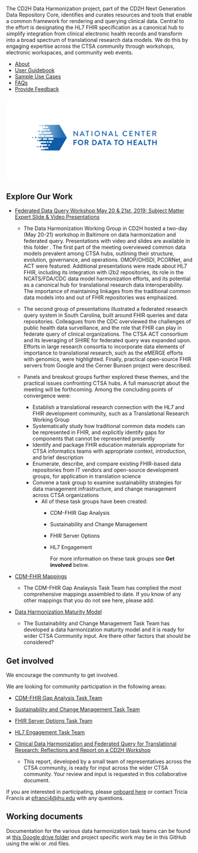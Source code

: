 The CD2H Data Harmonization project, part of the CD2H Next Generation Data Repository Core, identifies and curates resources and tools that enable a common framework for rendering and querying clinical data. Central to the effort is designating the HL7 FHIR specification as a canonical hub to simplify integration from clinical electronic health records and transform into a broad spectrum of translational research data models. We do this by engaging expertise across the CTSA community through workshops, electronic workspaces, and community web events.

* [About](pages/about.md)
* [User Guidebook](pages/user_guidebook.md)
* [Sample Use Cases](pages/use_cases/index.md)
* [FAQs](pages/faqs.md)
* [Provide Feedback](pages/provide_feedback.md)

![](./images/CD2H_color_logo.png)

## Explore Our Work
* [Federated Data Query Workshop May 20 & 21st, 2019: Subject Matter Expert Slide & Video Presentations](https://drive.google.com/drive/folders/1kgcoV8BW_9Zg7XLwObw9HXAO4aJLamQQ?usp=sharing) 

    * The Data Harmonization Working Group in CD2H hosted a two-day (May 20-21) workshop in Baltimore on data harmonization and federated query.  Presentations with video and slides are available in this folder .  The first part of the meeting overviewed common data models prevalent among CTSA hubs, outlining their structure, evolution, governance, and operations.  OMOP/OHSDI, PCORNet, and ACT were featured.  Additional presentations were made about HL7 FHIR, including its integration with i2b2 repositories, its role in the NCATS/FDA/CDC data model harmonization efforts, and its potential as a canonical hub for translational research data interoperability.   The importance of maintaining linkages from the traditional common data models into and out of FHIR repositories was emphasized.

    * The second group of presentations illustrated a federated research query system in South Carolina, built around FHIR queries and data repositories.  Colleagues from the CDC overviewed the challenges of public health data surveillance, and the role that FHIR can play in federate query of clinical organizations.  The CTSA ACT consortium and its leveraging of SHIRE for federated query was expanded upon.  Efforts in large research consortia to incorporate data elements of importance to translational research, such as the eMERGE efforts with genomics, were highlighted.   Finally, practical open-source FHIR servers from Google and the Cerner Bunsen project were described.

    * Panels and breakout groups further explored these themes, and the practical issues confronting CTSA hubs.  A full manuscript about the meeting will be forthcoming.  Among the concluding points of convergence were:

        * Establish a translational research connection with the HL7 and FHIR development community, such as a Translational Research Working Group
        * Systematically study how traditional common data models can be represented in FHIR, and explicitly identify gaps for components that cannot be represented presently
        * Identify and package FHIR education materials appropriate for CTSA informatics teams with appropriate context, introduction, and brief description
        * Enumerate, describe, and compare existing FHIR-based data repositories from IT vendors and open-source development groups, for application in translation science
        * Convene a task group to examine sustainability strategies for data management infrastructure, and change management across CTSA organizations
            * All of these task groups have been created:
              * CDM-FHIR Gap Analysis
              * Sustainability and Change Management
              * FHIR Server Options
              * HL7 Engagement

                For more information on these task groups see **Get involved** below.

* [CDM-FHIR Mappings](https://drive.google.com/drive/folders/1Mrt0xFfvcYhOfoAq_KnT7R5bYk7TZ6h0?usp=sharing)
    * The CDM-FHIR Gap Analaysis Task Team has complied the most comprehensive mappings assembled to date. If you know of any other mappings that you do not see here, please add.    
* [Data Harmonization Maturity Model](https://docs.google.com/document/d/1IKKbSxe19ZgayDnv5cqTUzDswNGWQvKZNUc2IgZvaL8/edit?usp=sharing)
    * The Sustainability and Change Management Task Team has developed a data harmonization maturity model and it is ready for wider CTSA Community input.  Are there other factors that should be considered?


## Get involved
We encourage the community to get involved. 

We are looking for community participation in the following areas:
- [CDM-FHIR Gap Analysis Task Team](https://drive.google.com/drive/folders/1TUwrDaH-2eRv3ofkY1tm2NbX7XttK3hx?usp=sharing)
- [Sustainability and Change Management Task Team](https://drive.google.com/drive/folders/16vL1yckE9rliOoVB6yufTN7x_yOOAxUH?usp=sharing) 
- [FHIR Server Options Task Team](https://docs.google.com/document/d/1_32CiANmo8W1TRG5IofqzJZmpgtu-s1jNenXu_efmtg/edit?usp=sharing)
- [HL7 Engagement Task Team](https://docs.google.com/document/d/1Li6X6W2ck_XhYWr6RhpHtAaFI8rJmJAnjVQwvokhy14/edit?usp=sharing) 

- [Clinical Data Harmonization and Federated Query for Translational Research: Reflections and Report on a CD2H Workshop](https://docs.google.com/document/d/1fda3KLqPfDsAJ3Ah1MdqpxC4PSoCXBNy9ATWSiFG8CY/edit?usp=sharing) 
    * This report, developed by a small team of representatives across the CTSA community, is ready for input across the wider CTSA community.  Your review and input is requested in this collaborative document.   
    
If you are interested in participating, please [onboard here](http://bit.ly/cd2h-onboarding-form) or contact Tricia Francis at pfranci4@jhu.edu with any questions.

## Working documents
Documentation for the various data harmonization task teams can be found at [this Google drive folder](https://drive.google.com/drive/folders/14cMMsDExi7KsmkX49d8_zX7ojeCuW7_P?usp=sharing)
and project specific work may be in this GitHub using the wiki or .md files.

